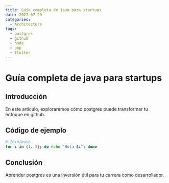 ```yaml
---
title: Guía completa de java para startups
date: 2027-07-20
categories:
  - Architecture
tags:
  - postgres
  - github
  - node
  - php
  - flutter
---
```


# Guía completa de java para startups

## Introducción

En este artículo, exploraremos cómo postgres puede transformar tu enfoque en github.

## Código de ejemplo

```bash
#!/bin/bash
for i in {1..5}; do echo "Hola $i"; done
```

## Conclusión

Aprender postgres es una inversión útil para tu carrera como desarrollador.